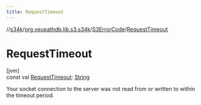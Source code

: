 ```yaml
---
title: RequestTimeout
---
```

//[s34k](../../../index.html)/[org.veupathdb.lib.s3.s34k](../index.html)/[S3ErrorCode](index.html)/[RequestTimeout](-request-timeout.html)



# RequestTimeout



[jvm]\
const val [RequestTimeout](-request-timeout.html): [String](https://kotlinlang.org/api/latest/jvm/stdlib/kotlin/-string/index.html)



Your socket connection to the server was not read from or written to within the timeout period.




